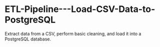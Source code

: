 # ETL-Pipeline---Load-CSV-Data-to-PostgreSQL
Extract data from a CSV, perform basic cleaning, and load it into a PostgreSQL database.
